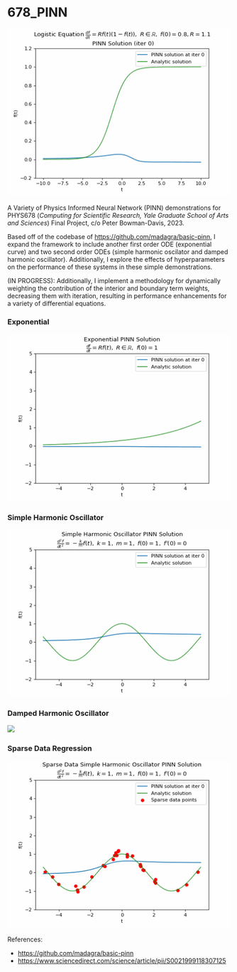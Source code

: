 # 678_PINN

![](https://github.com/P-H-B-D/678_PINN/blob/main/logistic.gif)

A Variety of Physics Informed Neural Network (PINN) demonstrations for PHYS678 (*Computing for Scientific Research, Yale Graduate School of Arts and Sciences*) Final Project, c/o Peter Bowman-Davis, 2023.

Based off of the codebase of https://github.com/madagra/basic-pinn, I expand the framework to include another first order ODE (exponential curve) and two second order ODEs (simple harmonic oscilator and damped harmonic oscillator). Additionally, I explore the effects of hyperparameters on the performance of these systems in these simple demonstrations. 

(IN PROGRESS): Additionally, I implement a methodology for dynamically weighting the contribution of the interior and boundary term weights, decreasing them with iteration, resulting in performance enhancements for a variety of differential equations.

### Exponential
![](https://github.com/P-H-B-D/678_PINN/blob/main/exponential.gif)

### Simple Harmonic Oscillator
![](https://github.com/P-H-B-D/678_PINN/blob/main/Harmonic.gif)

### Damped Harmonic Oscillator
![](https://github.com/P-H-B-D/678_PINN/blob/main/dampedHarmonic.gif)

### Sparse Data Regression
![](https://github.com/P-H-B-D/678_PINN/blob/main/HarmonicSparseData.gif)


References:
* https://github.com/madagra/basic-pinn 
* https://www.sciencedirect.com/science/article/pii/S0021999118307125
